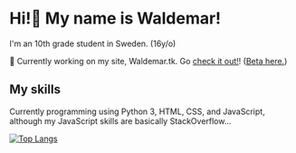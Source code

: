 # Hi!👋 My name is Waldemar!
I'm an 10th grade student in Sweden. (16y/o)

🔭 Currently working on my site, Waldemar.tk. Go [check it out!](https://waldemar.tk)! ([Beta here.](https://beta.waldemar.tk))

## My skills
Currently programming using Python 3, HTML, CSS, and JavaScript, although my JavaScript skills are basically StackOverflow...

[![Top Langs](https://github-readme-stats.vercel.app/api/top-langs/?username=WaldemarBjornstrom&theme=omni&hide_border=true)](#)


<!--
**WaldemarBjornstrom/WaldemarBjornstrom** is a ✨ _special_ ✨ repository because its `README.md` (this file) appears on your GitHub profile.

Here are some ideas to get you started:

- 🔭 I’m currently working on ...
- 🌱 I’m currently learning ...
- 👯 I’m looking to collaborate on ...
- 🤔 I’m looking for help with ...
- 💬 Ask me about ...
- 📫 How to reach me: ...
- 😄 Pronouns: ...
- ⚡ Fun fact: ...
-->
